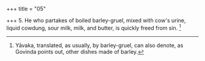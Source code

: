 +++
title = "05"

+++
5. He who partakes of boiled barley-gruel, mixed with cow's urine, liquid cowdung, sour milk, milk, and butter, is quickly freed from sin. [^3] 


[^3]:  Yāvaka, translated, as usually, by barley-gruel, can also denote, as Govinda points out, other dishes made of barley.
